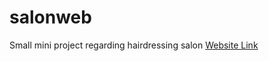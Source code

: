# salonweb
Small mini project regarding hairdressing salon
[Website Link](https://niranchana01.github.io/salonweb/)
